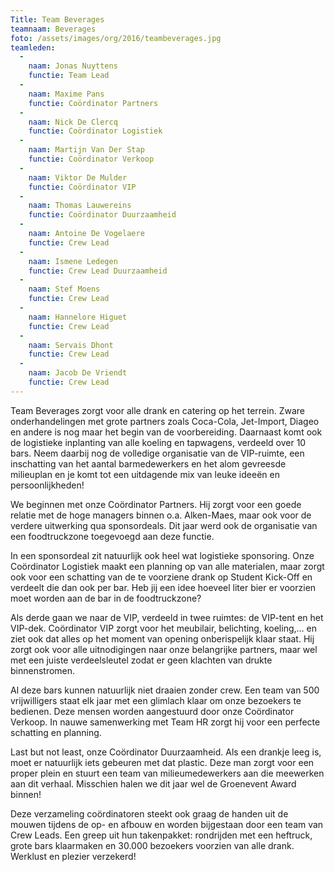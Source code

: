 ```yaml
---
Title: Team Beverages
teamnaam: Beverages
foto: /assets/images/org/2016/teambeverages.jpg
teamleden:
  -
    naam: Jonas Nuyttens
    functie: Team Lead
  -
    naam: Maxime Pans
    functie: Coördinator Partners
  -
    naam: Nick De Clercq
    functie: Coördinator Logistiek
  -
    naam: Martijn Van Der Stap
    functie: Coördinator Verkoop
  -
    naam: Viktor De Mulder
    functie: Coördinator VIP
  -
    naam: Thomas Lauwereins
    functie: Coördinator Duurzaamheid
  -
    naam: Antoine De Vogelaere
    functie: Crew Lead
  -
    naam: Ismene Ledegen
    functie: Crew Lead Duurzaamheid
  -
    naam: Stef Moens
    functie: Crew Lead
  -
    naam: Hannelore Higuet
    functie: Crew Lead
  -
    naam: Servais Dhont
    functie: Crew Lead
  -
    naam: Jacob De Vriendt
    functie: Crew Lead
---
```


Team Beverages zorgt voor alle drank en catering op het terrein. Zware onderhandelingen met grote partners zoals Coca-Cola, Jet-Import, Diageo en andere is nog maar het begin van de voorbereiding. Daarnaast komt ook de logistieke inplanting van alle koeling en tapwagens, verdeeld over 10 bars. Neem daarbij nog de volledige organisatie van de VIP-ruimte, een inschatting van het aantal barmedewerkers en het alom gevreesde milieuplan en je komt tot een uitdagende mix van leuke ideeën en persoonlijkheden!


We beginnen met onze Coördinator Partners. Hij zorgt voor een goede relatie met de hoge managers binnen o.a. Alken-Maes, maar ook voor de verdere uitwerking qua sponsordeals. Dit jaar werd ook de organisatie van een foodtruckzone toegevoegd aan deze functie.


In een sponsordeal zit natuurlijk ook heel wat logistieke sponsoring. Onze Coördinator Logistiek maakt een planning op van alle materialen, maar zorgt ook voor een schatting van de te voorziene drank op Student Kick-Off en verdeelt die dan ook per bar. Heb jij een idee hoeveel liter bier er voorzien moet worden aan de bar in de foodtruckzone?


Als derde gaan we naar de VIP, verdeeld in twee ruimtes: de VIP-tent en het VIP-dek. Coördinator VIP zorgt voor het meubilair, belichting, koeling,… en ziet ook dat alles op het moment van opening onberispelijk klaar staat. Hij zorgt ook voor alle uitnodigingen naar onze belangrijke partners, maar wel met een juiste verdeelsleutel zodat er geen klachten van drukte binnenstromen.


Al deze bars kunnen natuurlijk niet draaien zonder crew. Een team van 500 vrijwilligers staat elk jaar met een glimlach klaar om onze bezoekers te bedienen. Deze mensen worden aangestuurd door onze Coördinator Verkoop. In nauwe samenwerking met Team HR zorgt hij voor een perfecte schatting en planning.


Last but not least, onze Coördinator Duurzaamheid. Als een drankje leeg is, moet er natuurlijk iets gebeuren met dat plastic. Deze man zorgt voor een proper plein en stuurt een team van milieumedewerkers aan die meewerken aan dit verhaal. Misschien halen we dit jaar wel de Groenevent Award binnen!


Deze verzameling coördinatoren steekt ook graag de handen uit de mouwen tijdens de op- en afbouw en worden bijgestaan door een team van Crew Leads. Een greep uit hun takenpakket: rondrijden met een heftruck, grote bars klaarmaken en 30.000 bezoekers voorzien van alle drank. Werklust en plezier verzekerd!
